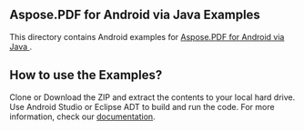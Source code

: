 ## Aspose.PDF for Android via Java Examples

This directory contains Android examples for [Aspose.PDF for Android via Java ](https://products.aspose.com/pdf/android-java).

## How to use the Examples?

Clone or Download the ZIP and extract the contents to your local hard drive.
Use Android Studio or Eclipse ADT to build and run the code. For more information, check our [documentation](https://docs.aspose.com/display/pdfandroid/How+to+use+the+Examples).
